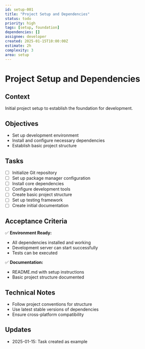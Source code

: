 ```yaml
---
id: setup-001
title: "Project Setup and Dependencies"
status: todo
priority: high
tags: [setup, foundation]
dependencies: []
assignee: developer
created: 2025-01-15T10:00:00Z
estimate: 2h
complexity: 3
area: setup
---
```


# Project Setup and Dependencies

## Context
Initial project setup to establish the foundation for development.

## Objectives
- Set up development environment
- Install and configure necessary dependencies
- Establish basic project structure

## Tasks
- [ ] Initialize Git repository
- [ ] Set up package manager configuration
- [ ] Install core dependencies
- [ ] Configure development tools
- [ ] Create basic project structure
- [ ] Set up testing framework
- [ ] Create initial documentation

## Acceptance Criteria
✅ **Environment Ready:**
- All dependencies installed and working
- Development server can start successfully
- Tests can be executed

✅ **Documentation:**
- README.md with setup instructions
- Basic project structure documented

## Technical Notes
- Follow project conventions for structure
- Use latest stable versions of dependencies
- Ensure cross-platform compatibility

## Updates
- 2025-01-15: Task created as example
